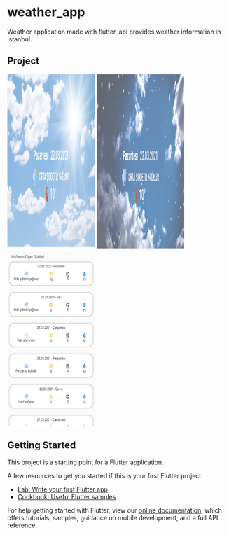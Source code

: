 # weather_app

Weather application made with flutter. api provides weather information in istanbul.

## Project
<img src="assets/ss/1.png" width="200" height="400" />
<img src="assets/ss/2.png" width="200" height="400" />
<img src="assets/ss/3.png" width="200" height="400" />

## Getting Started

This project is a starting point for a Flutter application.

A few resources to get you started if this is your first Flutter project:

- [Lab: Write your first Flutter app](https://flutter.dev/docs/get-started/codelab)
- [Cookbook: Useful Flutter samples](https://flutter.dev/docs/cookbook)

For help getting started with Flutter, view our
[online documentation](https://flutter.dev/docs), which offers tutorials,
samples, guidance on mobile development, and a full API reference.

